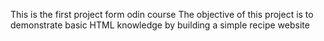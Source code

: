 This is the first project form odin course
The objective of this project is to demonstrate basic HTML knowledge by building a simple recipe website